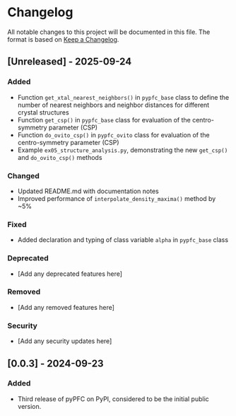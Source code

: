 # Changelog

All notable changes to this project will be documented in this file.
The format is based on [Keep a Changelog](https://keepachangelog.com/en/1.0.0/).

## [Unreleased] - 2025-09-24

### Added
- Function `get_xtal_nearest_neighbors()` in `pypfc_base` class to define the number of nearest neighbors and neighbor distances for different crystal structures
- Function `get_csp()` in `pypfc_base` class for evaluation of the centro-symmetry parameter (CSP)
- Function `do_ovito_csp()` in `pypfc_ovito` class for evaluation of the centro-symmetry parameter (CSP)
- Example `ex05_structure_analysis.py`, demonstrating the new `get_csp()` and `do_ovito_csp()` methods

### Changed
- Updated README.md with documentation notes
- Improved performance of `interpolate_density_maxima()` method by ~5%

### Fixed
- Added declaration and typing of class variable `alpha` in `pypfc_base` class

### Deprecated
- [Add any deprecated features here]

### Removed
- [Add any removed features here]

### Security
- [Add any security updates here]

## [0.0.3] - 2024-09-23
### Added
- Third release of pyPFC on PyPI, considered to be the initial public version.
